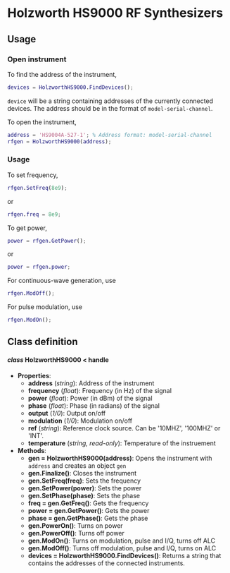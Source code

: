 # Holzworth HS9000 RF Synthesizers
## Usage
### Open instrument
To find the address of the instrument,
```matlab
devices = HolzworthHS9000.FindDevices();
```
`device` will be a string containing addresses of the currently connected devices. The address should be in the format of `model-serial-channel`.

To open the instrument,
```matlab
address = 'HS9004A-527-1'; % Address format: model-serial-channel
rfgen = HolzworthHS9000(address);
```
### Usage
To set frequency,
```matlab
rfgen.SetFreq(8e9);
```
or
```matlab
rfgen.freq = 8e9;
```
To get power,
```matlab
power = rfgen.GetPower();
```
or
```matlab
power = rfgen.power;
```
For continuous-wave generation, use
```matlab
rfgen.ModOff();
```
For pulse modulation, use
```matlab
rfgen.ModOn();
```

## Class definition
#### *class* HolzworthHS9000 < handle
* **Properties**: 
  * **address** (*string*): Address of the instrument
  * **frequency** (*float*): Frequency (in Hz) of the signal
  * **power** (*float*): Power (in dBm) of the signal
  * **phase** (*float*): Phase (in radians) of the signal
  * **output** (*1/0*): Output on/off
  * **modulation** (*1/0*): Modulation on/off
  * **ref** (*string*): Reference clock source. Can be '10MHZ', '100MHZ' or 'INT'.
  * **temperature** (*string, read-only*): Temperature of the instruement
* **Methods**:
  * **gen = HolzworthHS9000(address)**: Opens the instrument with `address` and creates an object `gen`
  * **gen.Finalize()**: Closes the instrument
  * **gen.SetFreq(freq)**: Sets the frequency
  * **gen.SetPower(power)**: Sets the power
  * **gen.SetPhase(phase)**: Sets the phase
  * **freq = gen.GetFreq()**: Gets the frequency
  * **power = gen.GetPower()**: Gets the power
  * **phase = gen.GetPhase()**: Gets the phase
  * **gen.PowerOn()**: Turns on power
  * **gen.PowerOff()**: Turns off power
  * **gen.ModOn()**: Turns on modulation, pulse and I/Q, turns off ALC
  * **gen.ModOff()**: Turns off modulation, pulse and I/Q, turns on ALC
  * **devices = HolzworthHS9000.FindDevices()**: Returns a string that contains the addresses of the connected instruments.
